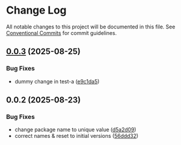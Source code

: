 # Change Log

All notable changes to this project will be documented in this file.
See [Conventional Commits](https://conventionalcommits.org) for commit guidelines.

## [0.0.3](https://github.com/dennis-pg-ntnx/publish-test/compare/project-test-a@0.0.2...project-test-a@0.0.3) (2025-08-25)


### Bug Fixes

* dummy change in test-a ([e9c1da5](https://github.com/dennis-pg-ntnx/publish-test/commit/e9c1da5556686980174f10172267b76989ddae50))





## 0.0.2 (2025-08-23)


### Bug Fixes

* change package name to unique value ([d5a2d09](https://github.com/dennis-pg-ntnx/publish-test/commit/d5a2d0918d2b944d0ba3d364f9cc5d3a77638a67))
* correct names & reset to initial versions ([56ddd32](https://github.com/dennis-pg-ntnx/publish-test/commit/56ddd32b96691661e520e15e230662017587b192))
